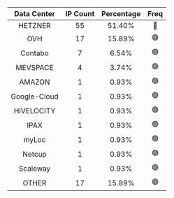 | Data Center | IP Count | Percentage | Freq |
|:------------:|:--------:|:-----------:|:-----:|
| HETZNER | 55 | 51.40% | 🔴 |
| OVH | 17 | 15.89% | 🟢 |
| Contabo | 7 | 6.54% | 🟢 |
| MEVSPACE | 4 | 3.74% | 🟢 |
| AMAZON | 1 | 0.93% | 🟢 |
| Google-Cloud | 1 | 0.93% | 🟢 |
| HIVELOCITY | 1 | 0.93% | 🟢 |
| IPAX | 1 | 0.93% | 🟢 |
| myLoc | 1 | 0.93% | 🟢 |
| Netcup | 1 | 0.93% | 🟢 |
| Scaleway | 1 | 0.93% | 🟢 |
| OTHER | 17 | 15.89% | 🟢 |
